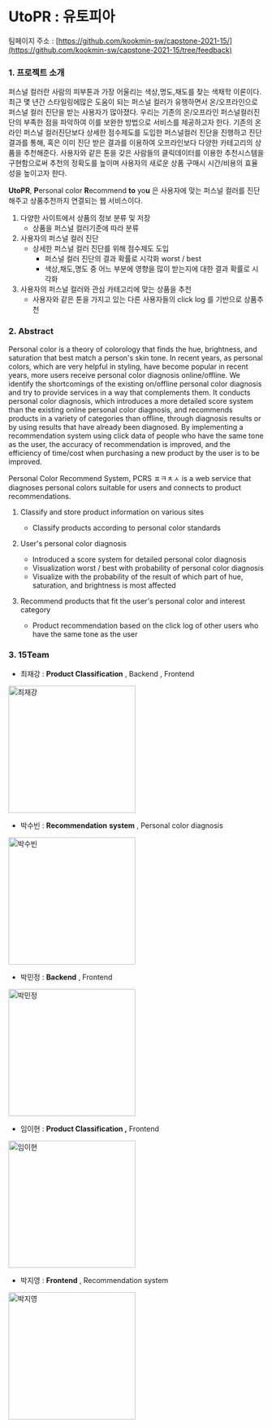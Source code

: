 # UtoPR : 유토피아

팀페이지 주소 : [https://github.com/kookmin-sw/capstone-2021-15/](https://github.com/kookmin-sw/capstone-2021-15/tree/feedback)

### 1. 프로젝트 소개

  퍼스널 컬러란 사람의 피부톤과 가장 어울리는 색상,명도,채도를 찾는 색채학 이론이다. 최근 몇 년간 스타일링에많은 도움이 되는 퍼스널 컬러가 유행하면서 온/오프라인으로 퍼스널 컬러 진단을 받는 사용자가 많아졌다. 우리는 기존의 온/오프라인 퍼스널컬러진단의 부족한 점을 파악하여 이를 보완한 방법으로 서비스를 제공하고자 한다. 기존의 온라인 퍼스널 컬러진단보다 상세한 점수제도를 도입한 퍼스널컬러 진단을 진행하고 진단 결과를 통해, 혹은 이미 진단 받은 결과를 이용하여 오프라인보다 다양한 카테고리의 상품을 추천해준다. 사용자와 같은 톤을 갖은 사람들의 클릭데이터를 이용한 추천시스템을 구현함으로써 추천의 정확도를 높이며 사용자의 새로운 상품 구매시 시간/비용의 효율성을 높이고자 한다. 

**UtoPR**,  **P**ersonal color **R**ecommend **to** yo**u** 은 사용자에 맞는 퍼스널 컬러를 진단해주고 상품추천까지 연결되는 웹 서비스이다. 

1. 다양한 사이트에서 상품의 정보 분류 및 저장 
    - 상품을 퍼스널 컬러기준에 따라 분류
2. 사용자의 퍼스널 컬러 진단 
    - 상세한 퍼스널 컬러 진단를 위해 점수제도 도입
        - 퍼스널 컬러 진단의 결과 확률로 시각화 worst / best
        - 색상,채도,명도 중 어느 부분에 영향을 많이 받는지에 대한 결과 확률로 시각화
3. 사용자의 퍼스널 컬러와 관심 카테고리에 맞는 상품을 추천 
    - 사용자와 같은 톤을 가지고 있는 다른 사용자들의 click log 를 기반으로 상품추천

### 2. Abstract

  Personal color is a theory of colorology that finds the hue, brightness, and saturation that best match a person's skin tone. In recent years, as personal colors, which are very helpful in styling, have become popular in recent years, more users receive personal color diagnosis online/offline. We identify the shortcomings of the existing on/offline personal color diagnosis and try to provide services in a way that complements them. It conducts personal color diagnosis, which introduces a more detailed score system than the existing online personal color diagnosis, and recommends products in a variety of categories than offline, through diagnosis results or by using results that have already been diagnosed. By implementing a recommendation system using click data of people who have the same tone as the user, the accuracy of recommendation is improved, and the efficiency of time/cost when purchasing a new product by the user is to be improved.

Personal Color Recommend System, PCRS ㅍㅋㅊㅅ is a web service that diagnoses personal colors suitable for users and connects to product recommendations.

1. Classify and store product information on various sites
    - Classify products according to personal color standards
2. User's personal color diagnosis
    - Introduced a score system for detailed personal color diagnosis
    - Visualization worst / best with probability of personal color diagnosis
    - Visualize with the probability of the result of which part of hue, saturation, and brightness is most affected

3. Recommend products that fit the user's personal color and interest category
    - Product recommendation based on the click log of other users who have the same tone as the user

### 3. 15Team

- 최재강 : **Product Classification**  , Backend , Frontend
 <img width="250" alt="최재강" src="https://user-images.githubusercontent.com/39542978/113392650-69a78900-93d0-11eb-93a4-1b4ac2ed19aa.png">


- 박수빈 : **Recommendation** **system** , Personal color diagnosis
 <img width="250" alt="박수빈" src="https://user-images.githubusercontent.com/39542978/113392707-8217a380-93d0-11eb-8018-f21f0a7615c0.png">

- 박민정 : **Backend** , Frontend
<img width="250" alt="박민정" src="https://user-images.githubusercontent.com/39542978/113392782-9d82ae80-93d0-11eb-9c23-1720615e3290.png">

- 임이현 : **Product Classification ,** Frontend
<img width="250" alt="임이현" src="https://user-images.githubusercontent.com/39542978/113392834-ae332480-93d0-11eb-978c-418976a73da6.png">

- 박지영 : **Frontend** , Recommendation system
<img width="250" alt="박지영" src="https://user-images.githubusercontent.com/39542978/113392866-c0ad5e00-93d0-11eb-9041-5df3dbfa6ffe.png">
